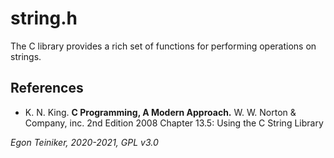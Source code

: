 # string.h

The C library provides a rich set of functions for performing operations on strings.



## References
* K. N. King. **C Programming, A Modern Approach.** W. W. Norton & Company, inc. 2nd Edition 2008
    Chapter 13.5: Using the C String Library
 
*Egon Teiniker, 2020-2021, GPL v3.0* 